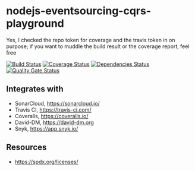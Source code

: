 # nodejs-eventsourcing-cqrs-playground
Yes, I checked the repo token for coverage and the travis token in on purpose; if you want to muddle the build result or the coverage report, feel free

[![Build Status](https://travis-ci.com/rogare-org/nodejs-eventsourcing-cqrs-playground.svg?branch=main)](https://travis-ci.com/rogare-org/nodejs-eventsourcing-cqrs-playground)
[![Coverage Status](https://coveralls.io/repos/github/pascalvree/nodejs-eventsourcing-cqrs-playground/badge.svg?branch=main)](https://coveralls.io/github/pascalvree/nodejs-eventsourcing-cqrs-playground?branch=main)
[![Dependencies Status](https://david-dm.org/pascalvree/nodejs-eventsourcing-cqrs-playground.svg)](https://david-dm.org/pascalvree/nodejs-eventsourcing-cqrs-playground.svg)
[![Quality Gate Status](https://sonarcloud.io/api/project_badges/measure?project=rogare-org_nodejs-eventsourcing-cqrs-playground&metric=alert_status)](https://sonarcloud.io/dashboard?id=rogare-org_nodejs-eventsourcing-cqrs-playground)

## Integrates with
* SonarCloud, https://sonarcloud.io/
* Travis CI, https://travis-ci.com/
* Coveralls, https://coveralls.io/
* David-DM, https://david-dm.org
* Snyk, https://app.snyk.io/

## Resources
* https://spdx.org/licenses/
